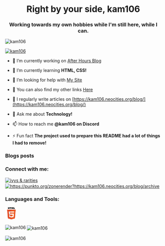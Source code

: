 <h1 align="center">Right by your side, kam106</h1>
<h3 align="center">Working towards my own hobbies while I'm still here, while I can.</h3>

<p align="left"> <img src="https://komarev.com/ghpvc/?username=kam106&label=Profile%20views&color=0e75b6&style=plastic" alt="kam106" /> </p>

<p align="left"> <a href="https://github.com/ryo-ma/github-profile-trophy"><img src="https://github-profile-trophy.vercel.app/?username=kam106" alt="kam106" /></a> </p>

- 🔭 I’m currently working on [After Hours Blog](https://kam106.neocities.org/blog)

- 🌱 I’m currently learning **HTML, CSS!**

- 🤝 I’m looking for help with [My Site](https://github.com/kam106/neocities)

- 📣 You can also find my other links [Here](https://resite.link/kam106)

- 📝 I regularly write articles on [https://kam106.neocities.org/blog/](https://kam106.neocities.org/blog/)

- 💬 Ask me about **Technology!**

- 📫 How to reach me **@kam106 on Discord**

- ⚡ Fun fact **The project used to prepare this README had a lot of things I had to remove!**

### Blogs posts
<!-- BLOG-POST-LIST:START -->
<!-- BLOG-POST-LIST:END -->

<h3 align="left">Connect with me:</h3>
<p align="left">
<a href="https://www.youtube.com/c/ivys & rarities" target="blank"><img align="center" src="https://raw.githubusercontent.com/rahuldkjain/github-profile-readme-generator/master/src/images/icons/Social/youtube.svg" alt="ivys & rarities" height="30" width="40" /></a>
<a href="/https://punkto.org/zonerender?https://kam106.neocities.org/blog/archive" target="blank"><img align="center" src="https://raw.githubusercontent.com/rahuldkjain/github-profile-readme-generator/master/src/images/icons/Social/rss.svg" alt="https://punkto.org/zonerender?https://kam106.neocities.org/blog/archive" height="30" width="40" /></a>
</p>

<h3 align="left">Languages and Tools:</h3>
<p align="left"> <a href="https://www.w3.org/html/" target="_blank" rel="noreferrer"> <img src="https://raw.githubusercontent.com/devicons/devicon/master/icons/html5/html5-original-wordmark.svg" alt="html5" width="40" height="40"/> </a> </p>

<p><img align="left" src="https://github-readme-stats.vercel.app/api/top-langs?username=kam106&show_icons=true&theme=dark&locale=en&layout=compact" alt="kam106" /></p>

<p>&nbsp;<img align="center" src="https://github-readme-stats.vercel.app/api?username=kam106&show_icons=true&theme=dark&locale=en" alt="kam106" /></p>

<p><img align="center" src="https://github-readme-streak-stats.herokuapp.com/?user=kam106&theme=dark" alt="kam106" /></p>

